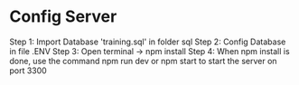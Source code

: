 # Config Server

Step 1: Import Database 'training.sql' in folder sql
Step 2: Config Database in file .ENV
Step 3: Open terminal -> npm install
Step 4: When npm install is done, use the command npm run dev or npm start to start the server on port 3300
